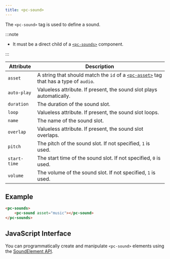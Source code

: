 ```yaml
---
title: <pc-sound>
---
```


The `<pc-sound>` tag is used to define a sound.

:::note

* It must be a direct child of a [`<pc-sounds>`](pc-sounds.md) component.

:::

| Attribute | Description |
| --- | --- |
| `asset` | A string that should match the `id` of a [`<pc-asset>`](pc-asset.md) tag that has a type of `audio`. |
| `auto-play` | Valueless attribute. If present, the sound slot plays automatically. |
| `duration` | The duration of the sound slot. |
| `loop` | Valueless attribute. If present, the sound slot loops. |
| `name` | The name of the sound slot. |
| `overlap` | Valueless attribute. If present, the sound slot overlaps. |
| `pitch` | The pitch of the sound slot. If not specified, `1` is used. |
| `start-time` | The start time of the sound slot. If not specified, `0` is used. |
| `volume` | The volume of the sound slot. If not specified, `1` is used. |

## Example

```html
<pc-sounds>
    <pc-sound asset="music"></pc-sound>
</pc-sounds>
```

## JavaScript Interface

You can programmatically create and manipulate `<pc-sound>` elements using the [SoundElement API](https://api.playcanvas.com/classes/EngineWebComponents.SoundElement.html).
